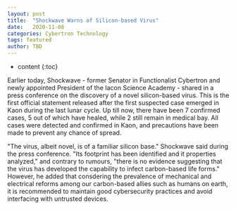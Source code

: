 ```yaml
---
layout: post
title:  "Shockwave Warns of Silicon-based Virus"
date:   2020-11-08
categories: Cybertron Technology
tags: featured
author: TBD
---
```


* content
{:toc}

Earlier today, Shockwave - former Senator in Functionalist Cybertron and newly appointed President of the Iacon Science Academy - shared in a press conference on the discovery of a novel silicon-based virus. This is the first official statement released after the first suspected case emerged in Kaon during the last lunar cycle. Up till now, there have been 7 confirmed cases, 5 out of which have healed, while 2 still remain in medical bay. All cases were detected and confirmed in Kaon, and precautions have been made to prevent any chance of spread.

"The virus, albeit novel, is of a familiar silicon base." Shockwave said during the press conference. "Its footprint has been identified and it properties analyzed," and contrary to rumours, "there is no evidence suggesting that the virus has developed the capability to infect carbon-based life forms." However, he added that consdering the prevalence of mechanical and electrical reforms among our carbon-based allies such as humans on earth, it is recommended to maintain good cybersecurity practices and avoid interfacing with untrusted devices.